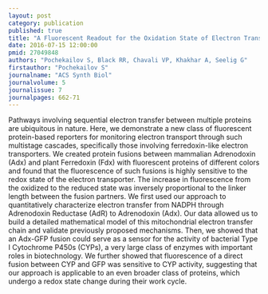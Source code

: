 ```yaml
---
layout: post
category: publication
published: true
title: "A Fluorescent Readout for the Oxidation State of Electron Transporting Proteins in Cell Free Settings."
date: 2016-07-15 12:00:00
pmid: 27049848
authors: "Pochekailov S, Black RR, Chavali VP, Khakhar A, Seelig G"
firstauthor: "Pochekailov S"
journalname: "ACS Synth Biol"
journalvolume: 5
journalissue: 7
journalpages: 662-71
---
```


Pathways involving sequential electron transfer between multiple proteins are ubiquitous in nature. Here, we demonstrate a new class of fluorescent protein-based reporters for monitoring electron transport through such multistage cascades, specifically those involving ferredoxin-like electron transporters. We created protein fusions between mammalian Adrenodoxin (Adx) and plant Ferredoxin (Fdx) with fluorescent proteins of different colors and found that the fluorescence of such fusions is highly sensitive to the redox state of the electron transporter. The increase in fluorescence from the oxidized to the reduced state was inversely proportional to the linker length between the fusion partners. We first used our approach to quantitatively characterize electron transfer from NADPH through Adrenodoxin Reductase (AdR) to Adrenodoxin (Adx). Our data allowed us to build a detailed mathematical model of this mitochondrial electron transfer chain and validate previously proposed mechanisms. Then, we showed that an Adx-GFP fusion could serve as a sensor for the activity of bacterial Type I Cytochrome P450s (CYPs), a very large class of enzymes with important roles in biotechnology. We further showed that fluorescence of a direct fusion between CYP and GFP was sensitive to CYP activity, suggesting that our approach is applicable to an even broader class of proteins, which undergo a redox state change during their work cycle.


